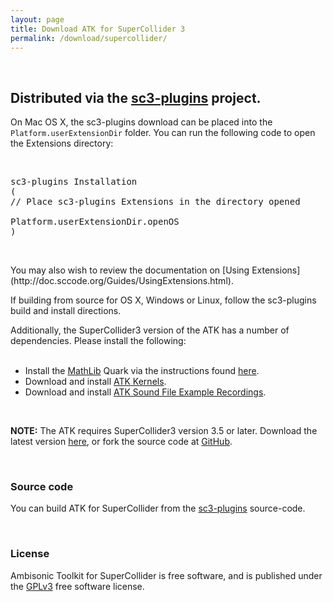 ```yaml
---
layout: page
title: Download ATK for SuperCollider 3
permalink: /download/supercollider/
---
```


&nbsp;

<div class="alert alert-info">

<h2>Distributed via the <a href="http://sc3-plugins.sourceforge.net/" target="_blank">sc3-plugins</a> project.</h2>

<p>On Mac OS X, the sc3-plugins download can be placed into the <code>Platform.userExtensionDir</code> folder. You can run the following code to open the Extensions directory:</p>

<p>&nbsp;</p>

<pre>
sc3-plugins Installation
(
// Place sc3-plugins Extensions in the directory opened  

Platform.userExtensionDir.openOS
)
</pre>

<p>&nbsp;</p>

<p>You may also wish to review the documentation on [Using Extensions](http://doc.sccode.org/Guides/UsingExtensions.html).

If building from source for OS X, Windows or Linux, follow the sc3-plugins build and install directions.</p>

<p>Additionally, the SuperCollider3 version of the ATK has a number of dependencies. Please install the following:<br/><br/></p>

<ul>
  <li>Install the <a href="http://quarks.svn.sourceforge.net/viewvc/quarks/MathLib/" target="_blank">MathLib</a> Quark via the instructions found <a href="http://quarks.sourceforge.net/" target="_blank">here</a>.</li>
  <li>Download and install <a href="/download/kernels">ATK Kernels</a>.</li>
  <li>Download and install <a href="/download/recordings">ATK Sound File Example Recordings</a>.</li>
</ul>

<p>&nbsp;</p>

<p><strong>NOTE:</strong> The ATK requires SuperCollider3 version 3.5 or later. Download the latest version <a href="http://supercollider.github.io/download" target="_blank">here</a>, or fork the source code at <a href="http://supercollider.github.io/" target="_blank">GitHub</a>.</p>

</div>

&nbsp;

### Source code

You can build ATK for SuperCollider from the [sc3-plugins](https://sourceforge.net/projects/sc3-plugins/) source-code.

&nbsp;

### License

Ambisonic Toolkit for SuperCollider is free software, and is published under the <a href="http://www.gnu.org/copyleft/gpl.html" target="_blank">GPLv3</a> free software license.
